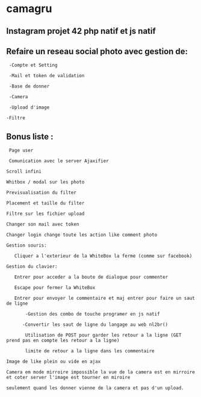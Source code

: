 # camagru
## Instagram projet 42 php natif et js natif

## Refaire un reseau social photo avec gestion de:

` -Compte et Setting`

` -Mail et token de validation`

` -Base de donner` 

` -Camera` 

` -Upload d'image`

` -Filtre `

## Bonus liste : 

` Page user`

` Comunication avec le server Ajaxifier`

`Scroll infini`

`Whitbox / modal sur les photo`

`Previsualisation du filter`

`Placement et taille du filter`

`Filtre sur les fichier upload`

`Changer son mail avec token`

`Changer login change toute les action like comment photo`

`Gestion souris:`

`	Cliquer a l'exterieur de la WhiteBox la ferme (comme sur facebook)`

`Gestion du clavier:`

`	Entrer pour acceder a la boute de dialogue pour commenter`

`	Escape pour fermer la WhiteBox`

`	Entrer pour envoyer le commentaire et maj entrer pour faire un saut de ligne`

`		-Gestion des combo de touche programer en js natif`

`		-Convertir les saut de ligne du langage au web nl2br() `

`		Utilisation de POST pour garder les retour a la ligne (GET prend pas en compte les retour a la ligne)`

`		limite de retour a la ligne dans les commentaire`

`Image de like plein ou vide en ajax`

`Camera em mode mirroire impossible la vue de la camera est en mirroire et coter server l'image est tourner en miroire `

`seulement quand les donner vienne de la camera et pas d'un upload.`
